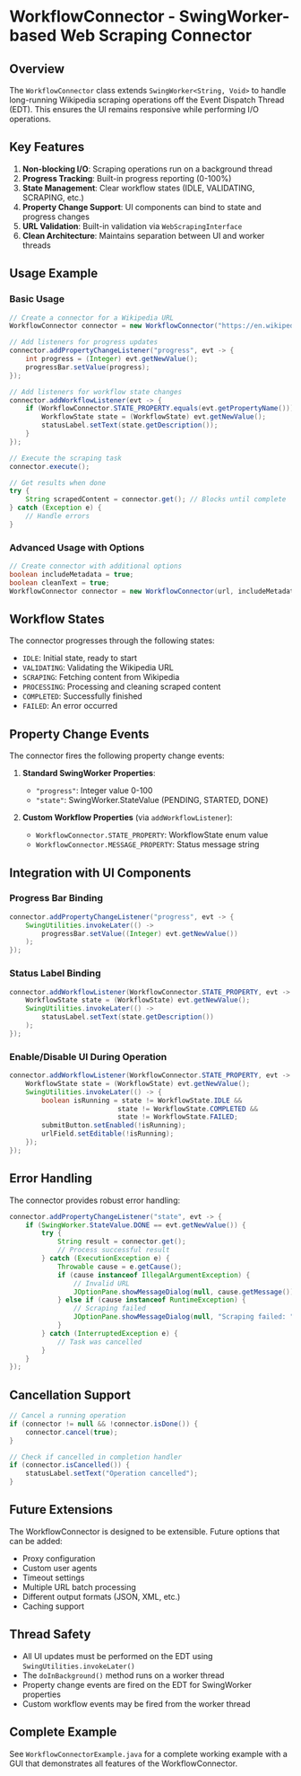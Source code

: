 # WorkflowConnector - SwingWorker-based Web Scraping Connector

## Overview

The `WorkflowConnector` class extends `SwingWorker<String, Void>` to handle long-running Wikipedia scraping operations off the Event Dispatch Thread (EDT). This ensures the UI remains responsive while performing I/O operations.

## Key Features

1. **Non-blocking I/O**: Scraping operations run on a background thread
2. **Progress Tracking**: Built-in progress reporting (0-100%)
3. **State Management**: Clear workflow states (IDLE, VALIDATING, SCRAPING, etc.)
4. **Property Change Support**: UI components can bind to state and progress changes
5. **URL Validation**: Built-in validation via `WebScrapingInterface`
6. **Clean Architecture**: Maintains separation between UI and worker threads

## Usage Example

### Basic Usage

```java
// Create a connector for a Wikipedia URL
WorkflowConnector connector = new WorkflowConnector("https://en.wikipedia.org/wiki/Java_(programming_language)");

// Add listeners for progress updates
connector.addPropertyChangeListener("progress", evt -> {
    int progress = (Integer) evt.getNewValue();
    progressBar.setValue(progress);
});

// Add listeners for workflow state changes
connector.addWorkflowListener(evt -> {
    if (WorkflowConnector.STATE_PROPERTY.equals(evt.getPropertyName())) {
        WorkflowState state = (WorkflowState) evt.getNewValue();
        statusLabel.setText(state.getDescription());
    }
});

// Execute the scraping task
connector.execute();

// Get results when done
try {
    String scrapedContent = connector.get(); // Blocks until complete
} catch (Exception e) {
    // Handle errors
}
```

### Advanced Usage with Options

```java
// Create connector with additional options
boolean includeMetadata = true;
boolean cleanText = true;
WorkflowConnector connector = new WorkflowConnector(url, includeMetadata, cleanText);
```

## Workflow States

The connector progresses through the following states:

- `IDLE`: Initial state, ready to start
- `VALIDATING`: Validating the Wikipedia URL
- `SCRAPING`: Fetching content from Wikipedia
- `PROCESSING`: Processing and cleaning scraped content
- `COMPLETED`: Successfully finished
- `FAILED`: An error occurred

## Property Change Events

The connector fires the following property change events:

1. **Standard SwingWorker Properties**:
   - `"progress"`: Integer value 0-100
   - `"state"`: SwingWorker.StateValue (PENDING, STARTED, DONE)

2. **Custom Workflow Properties** (via `addWorkflowListener`):
   - `WorkflowConnector.STATE_PROPERTY`: WorkflowState enum value
   - `WorkflowConnector.MESSAGE_PROPERTY`: Status message string

## Integration with UI Components

### Progress Bar Binding

```java
connector.addPropertyChangeListener("progress", evt -> {
    SwingUtilities.invokeLater(() -> 
        progressBar.setValue((Integer) evt.getNewValue())
    );
});
```

### Status Label Binding

```java
connector.addWorkflowListener(WorkflowConnector.STATE_PROPERTY, evt -> {
    WorkflowState state = (WorkflowState) evt.getNewValue();
    SwingUtilities.invokeLater(() -> 
        statusLabel.setText(state.getDescription())
    );
});
```

### Enable/Disable UI During Operation

```java
connector.addWorkflowListener(WorkflowConnector.STATE_PROPERTY, evt -> {
    WorkflowState state = (WorkflowState) evt.getNewValue();
    SwingUtilities.invokeLater(() -> {
        boolean isRunning = state != WorkflowState.IDLE && 
                           state != WorkflowState.COMPLETED && 
                           state != WorkflowState.FAILED;
        submitButton.setEnabled(!isRunning);
        urlField.setEditable(!isRunning);
    });
});
```

## Error Handling

The connector provides robust error handling:

```java
connector.addPropertyChangeListener("state", evt -> {
    if (SwingWorker.StateValue.DONE == evt.getNewValue()) {
        try {
            String result = connector.get();
            // Process successful result
        } catch (ExecutionException e) {
            Throwable cause = e.getCause();
            if (cause instanceof IllegalArgumentException) {
                // Invalid URL
                JOptionPane.showMessageDialog(null, cause.getMessage());
            } else if (cause instanceof RuntimeException) {
                // Scraping failed
                JOptionPane.showMessageDialog(null, "Scraping failed: " + cause.getMessage());
            }
        } catch (InterruptedException e) {
            // Task was cancelled
        }
    }
});
```

## Cancellation Support

```java
// Cancel a running operation
if (connector != null && !connector.isDone()) {
    connector.cancel(true);
}

// Check if cancelled in completion handler
if (connector.isCancelled()) {
    statusLabel.setText("Operation cancelled");
}
```

## Future Extensions

The WorkflowConnector is designed to be extensible. Future options that can be added:

- Proxy configuration
- Custom user agents
- Timeout settings
- Multiple URL batch processing
- Different output formats (JSON, XML, etc.)
- Caching support

## Thread Safety

- All UI updates must be performed on the EDT using `SwingUtilities.invokeLater()`
- The `doInBackground()` method runs on a worker thread
- Property change events are fired on the EDT for SwingWorker properties
- Custom workflow events may be fired from the worker thread

## Complete Example

See `WorkflowConnectorExample.java` for a complete working example with a GUI that demonstrates all features of the WorkflowConnector.
